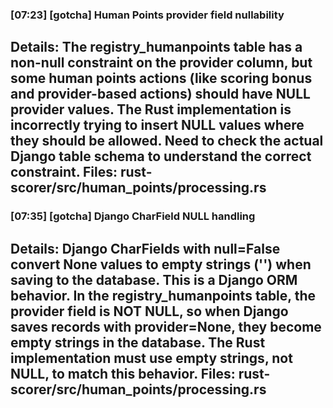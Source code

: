 ### [07:23] [gotcha] Human Points provider field nullability
**Details**: The registry_humanpoints table has a non-null constraint on the provider column, but some human points actions (like scoring bonus and provider-based actions) should have NULL provider values. The Rust implementation is incorrectly trying to insert NULL values where they should be allowed. Need to check the actual Django table schema to understand the correct constraint.
**Files**: rust-scorer/src/human_points/processing.rs
---

### [07:35] [gotcha] Django CharField NULL handling
**Details**: Django CharFields with null=False convert None values to empty strings ('') when saving to the database. This is a Django ORM behavior. In the registry_humanpoints table, the provider field is NOT NULL, so when Django saves records with provider=None, they become empty strings in the database. The Rust implementation must use empty strings, not NULL, to match this behavior.
**Files**: rust-scorer/src/human_points/processing.rs
---

